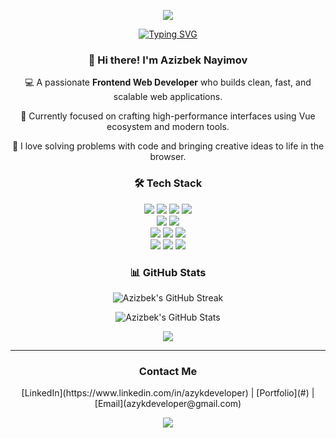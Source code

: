 <p align="center">
  <img src="https://capsule-render.vercel.app/api?type=waving&height=300&color=15DBE8FF&text=Azizbek%20Nayimov&textBg=false&fontColor=fff&reversal=false&animation=fadeIn"/>
</p>

<p align="center">
    <a href="https://git.io/typing-svg"><img src="https://readme-typing-svg.demolab.com?font=Fira+Code&size=20&pause=1000&color=15DBE8FF&center=true&width=635&height=40&lines=Frontend+Developer;Creating+modern+and+responsive+web+apps;Always+learning%2C+always+coding" alt="Typing SVG" /></a>
<p>




<h3 align="center">👋 Hi there! I'm Azizbek Nayimov</h3>

<p align="center">
  💻 A passionate <b>Frontend Web Developer</b> who builds clean, fast, and scalable web applications. 
</p>
<p align="center">
  🌱 Currently focused on crafting high-performance interfaces using Vue ecosystem and modern tools. 
</p>
<p align="center">
  🚀 I love solving problems with code and bringing creative ideas to life in the browser.
</p>
 
<h3 align="center">🛠 Tech Stack</h3>




<p align="center">
  <img src="https://img.shields.io/badge/HTML5-e34c26?style=for-the-badge&logo=html5&logoColor=white" />
  <img src="https://img.shields.io/badge/CSS3-264de4?style=for-the-badge&logo=css3&logoColor=white" />
  <img src="https://img.shields.io/badge/SASS-cc6699?style=for-the-badge&logo=sass&logoColor=white" />
  <img src="https://img.shields.io/badge/Tailwind_CSS-38bdf8?style=for-the-badge&logo=tailwind-css&logoColor=white" /> 
  <br/>
  <img src="https://img.shields.io/badge/JavaScript-f7df1e?style=for-the-badge&logo=javascript&logoColor=black" />
  <img src="https://img.shields.io/badge/TypeScript-3178c6?style=for-the-badge&logo=typescript&logoColor=white" />
  <br/>
  <img src="https://img.shields.io/badge/Vue.js-42b883?style=for-the-badge&logo=vue.js&logoColor=white" />
  <img src="https://img.shields.io/badge/🍍 Pinia-facc15?style=for-the-badge&logoColor=black" />
  <img src="https://img.shields.io/badge/ᨒ Nuxt.js-00dc82?style=for-the-badge&logo=nuxtdotjs&logoColor=white" />
  <br/>
  <img src="https://img.shields.io/badge/React-61DAFB?style=for-the-badge&logo=react&logoColor=black" />
  <img src="https://img.shields.io/badge/Redux-764abc?style=for-the-badge&logo=redux&logoColor=white" />
  <img src="https://img.shields.io/badge/Next.js-000000?style=for-the-badge&logo=next.js&logoColor=white" />
</p>


<h3 align="center">📊 GitHub Stats</h3>


<p align="center">
  <img src="https://github-readme-streak-stats.herokuapp.com/?user=azykdeveloper&hide_border=true&border_radius=10" alt="Azizbek's GitHub Streak" />
</p>

<p align="center">
  <img src="https://github-readme-stats.vercel.app/api?username=azykdeveloper&show_icons=true&hide_border=true&border_radius=10" alt="Azizbek's GitHub Stats" />
</p>

<p align="center">
  <img src="https://github-readme-stats.vercel.app/api/top-langs/?username=azykdeveloper&layout=compact&hide_border=true"  />
</p>



---

<h3 align="center">Contact Me</h3>

<p align="center">[LinkedIn](https://www.linkedin.com/in/azykdeveloper) | [Portfolio](#) | [Email](azykdeveloper@gmail.com)</p>

<!--
<p align="center">
<picture>
  <source media="(prefers-color-scheme: dark)" srcset="https://raw.githubusercontent.com/azykdeveloper/azykdeveloper/output/github-snake-dark.svg" />
  <source media="(prefers-color-scheme: light)" srcset="https://raw.githubusercontent.com/azykdeveloper/azykdeveloper/output/github-snake.svg" />
  <img alt="github-snake" src="https://raw.githubusercontent.com/azykdeveloper/azykdeveloper/output/github-snake.svg" />
</picture>
</p>
-->

<p align="center">
  <img src="https://capsule-render.vercel.app/api?type=waving&color=15DBE8FF&height=150&section=footer"/>
</p>
